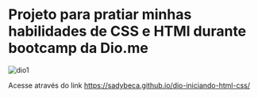 # Projeto para pratiar minhas habilidades de CSS e HTMl durante bootcamp da Dio.me

![dio1](https://github.com/SadyBeca/dio-iniciando-html-css/assets/134239560/e8af12c5-b854-4902-93f8-6bb715f5fbb6)

Acesse através do link https://sadybeca.github.io/dio-iniciando-html-css/
